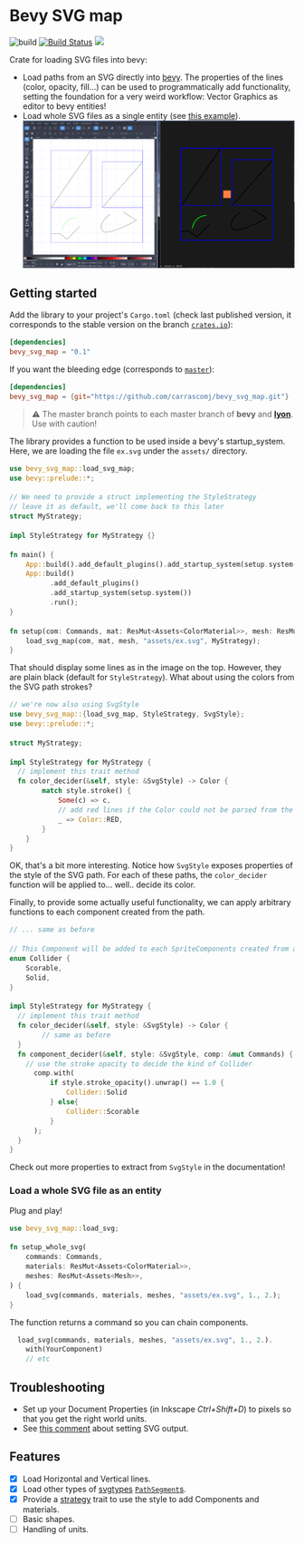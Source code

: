 # Bevy SVG map
![build](https://github.com/carrascomj/bevy_svg_map/workflows/build/badge.svg?branch=master)
[![Build Status](https://img.shields.io/crates/v/bevy_svg_map.svg)](https://crates.io/crates/bevy_svg_map/)
[![](https://docs.rs/bevy_svg_map/badge.svg)](https://docs.rs/bevy_svg_map)

Crate for loading SVG files into bevy:
* Load paths from an SVG directly into [bevy](https://github.com/bevyengine/bevy/).
The properties of the lines (color, opacity, fill...) can be used to programmatically
add functionality, setting the foundation for a very weird workflow: Vector Graphics as editor to bevy entities!
* Load whole SVG files as a single entity (see [this example](#load-a-whole-svg-file-as-an-entity)).
![alt text](./assets/showcase.png "Two images showing the workflow form Inkscape to a bevy Runtime")

## Getting started
Add the library to your project's `Cargo.toml` (check last published version,
it corresponds to the stable version on the branch [`crates.io`](https://github.com/carrascomj/bevy_svg_map/tree/crates-io)):
```toml
[dependencies]
bevy_svg_map = "0.1"
```
If you want the bleeding edge (corresponds to [`master`](https://github.com/carrascomj/bevy_svg_map/tree/master/)):
```toml
[dependencies]
bevy_svg_map = {git="https://github.com/carrascomj/bevy_svg_map.git"}
```
> :warning: The master branch points to each master branch of **bevy** and [**lyon**](https://github.com/nical/lyon). Use with caution!

The library provides a function to be used inside a bevy's startup_system.
Here, we are loading the file `ex.svg` under the `assets/` directory.

```rust
use bevy_svg_map::load_svg_map;
use bevy::prelude::*;

// We need to provide a struct implementing the StyleStrategy
// leave it as default, we'll come back to this later
struct MyStrategy;

impl StyleStrategy for MyStrategy {}

fn main() {
    App::build().add_default_plugins().add_startup_system(setup.system()).run();
    App::build()
          .add_default_plugins()
          .add_startup_system(setup.system())
          .run();
}

fn setup(com: Commands, mat: ResMut<Assets<ColorMaterial>>, mesh: ResMut<Assets<Mesh>>) {
    load_svg_map(com, mat, mesh, "assets/ex.svg", MyStrategy);
}
```
That should display some lines as in the image on the top. However, they are plain
black (default for `StyleStrategy`). What about using the colors from the SVG
path strokes?
```rust
// we're now also using SvgStyle
use bevy_svg_map::{load_svg_map, StyleStrategy, SvgStyle};
use bevy::prelude::*;

struct MyStrategy;

impl StyleStrategy for MyStrategy {
  // implement this trait method
  fn color_decider(&self, style: &SvgStyle) -> Color {
        match style.stroke() {
            Some(c) => c,
            // add red lines if the Color could not be parsed from the SVG
            _ => Color::RED,
        }
    }
}
```
OK, that's a bit more interesting. Notice how `SvgStyle` exposes properties of the
style of the SVG path. For each of these paths, the `color_decider` function will be
applied to... well.. decide its color.

Finally, to provide some actually useful functionality, we can apply arbitrary functions
to each component created from the path.
```rust
// ... same as before

// This Component will be added to each SpriteComponents created from a path
enum Collider {
    Scorable,
    Solid,
}

impl StyleStrategy for MyStrategy {
  // implement this trait method
  fn color_decider(&self, style: &SvgStyle) -> Color {
        // same as before
  }
  fn component_decider(&self, style: &SvgStyle, comp: &mut Commands) {
    // use the stroke opacity to decide the kind of Collider
      comp.with(
          if style.stroke_opacity().unwrap() == 1.0 {
              Collider::Solid
          } else{
              Collider::Scorable
          }
      );
  }
}
```

Check out more properties to extract from `SvgStyle` in the documentation!

### Load a whole SVG file as an entity
Plug and play!
```rust
use bevy_svg_map::load_svg;

fn setup_whole_svg(
    commands: Commands,
    materials: ResMut<Assets<ColorMaterial>>,
    meshes: ResMut<Assets<Mesh>>,
) {
    load_svg(commands, materials, meshes, "assets/ex.svg", 1., 2.);
}
```
The function returns a command so you can chain components.
```rust
  load_svg(commands, materials, meshes, "assets/ex.svg", 1., 2.).
    with(YourComponent)
    // etc
```


## Troubleshooting
* Set up your Document Properties (in Inkscape _Ctrl+Shift+D_) to pixels so that you get the right world units.
* See [this comment](https://github.com/carrascomj/bevy_svg_map/issues/1#issuecomment-706611397) about setting SVG output.

## Features
* [x] Load Horizontal and Vertical lines.
* [x] Load other types of [svgtypes](https://github.com/RazrFalcon/svgtypes) [`PathSegment`s]().
* [x] Provide a [strategy](https://en.wikipedia.org/wiki/Strategy_pattern) trait
to use the style to add Components and materials.
* [ ] Basic shapes.
* [ ] Handling of units.
